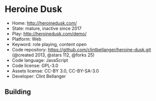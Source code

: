 # Heroine Dusk

- Home: http://heroinedusk.com/
- State: mature, inactive since 2017
- Play: http://heroinedusk.com/demo/
- Platform: Web
- Keyword: role playing, content open
- Code repository: https://github.com/clintbellanger/heroine-dusk.git (@created 2013, @stars 112, @forks 25)
- Code language: JavaScript
- Code license: GPL-3.0
- Assets license: CC-BY 3.0, CC-BY-SA-3.0
- Developer: Clint Bellanger

## Building
